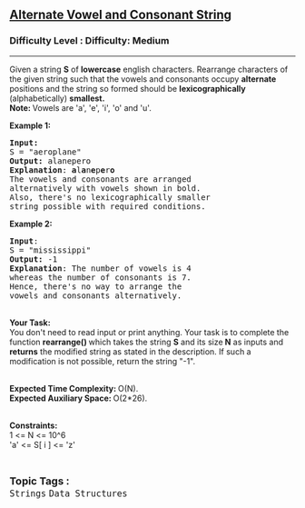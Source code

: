 <h2><a href="https://www.geeksforgeeks.org/problems/alternate-vowel-and-consonant-string2939/1?page=1&status=attempted&sortBy=submissions">Alternate Vowel and Consonant String</a></h2><h3>Difficulty Level : Difficulty: Medium</h3><hr><div class="problems_problem_content__Xm_eO"><p>Given a string&nbsp;<strong>S</strong> of <strong>lowercase</strong> english characters. Rearrange characters of the given string such that the vowels and consonants occupy <strong>alternate</strong> positions and the string so formed should be <strong>lexicographically</strong> (alphabetically) <strong>smallest.</strong>&nbsp;<br>
<strong>Note:&nbsp;</strong>Vowels are 'a', 'e', 'i', 'o' and 'u'.&nbsp;</p>

<p><strong>Example 1:</strong></p>

<pre><strong>Input:</strong>
S = "aeroplane"
<strong>Output:</strong> alanepero
<strong>Explanation</strong>: <strong>a</strong>l<strong>a</strong>n<strong>e</strong>p<strong>e</strong>r<strong>o  
</strong>The vowels and consonants are arranged 
alternatively with vowels shown in bold.
Also, there's no lexicographically smaller
string possible with required conditions.
</pre>

<p><strong>Example 2:</strong></p>

<pre><strong>Input</strong>: 
S = "mississippi"
<strong>Output:</strong> -1
<strong>Explanation</strong>: The number of vowels is 4 
whereas the number of consonants is 7.
Hence, there's no way to arrange the
vowels and consonants alternatively.
</pre>

<p><br>
<strong>Your Task:</strong><br>
You don't need to read input or print anything. Your task is to complete the function&nbsp;<strong>rearrange()&nbsp;</strong>which takes the string <strong>S</strong> and its size<strong> N</strong> as inputs and <strong>returns</strong> the modified string as stated in the description. If such a modification is not possible, return the string "-1".</p>

<p><br>
<strong>Expected Time Complexity:&nbsp;</strong>O(N).<br>
<strong>Expected Auxiliary Space:&nbsp;</strong>O(2*26).</p>

<p><br>
<strong>Constraints:</strong><br>
1 &lt;= N &lt;= 10^6<br>
'a'&nbsp;&lt;= S[ i ] &lt;= 'z'</p>
</div><br><p><span style=font-size:18px><strong>Topic Tags : </strong><br><code>Strings</code>&nbsp;<code>Data Structures</code>&nbsp;